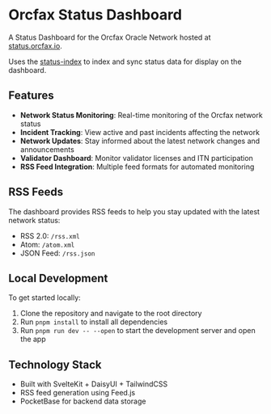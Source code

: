 # Orcfax Status Dashboard

A Status Dashboard for the Orcfax Oracle Network hosted at [status.orcfax.io](https://status.orcfax.io).

Uses the [status-index](https://github.com/orcfax/status-index) to index and sync status data for display on the dashboard.

## Features

- **Network Status Monitoring**: Real-time monitoring of the Orcfax network status
- **Incident Tracking**: View active and past incidents affecting the network
- **Network Updates**: Stay informed about the latest network changes and announcements
- **Validator Dashboard**: Monitor validator licenses and ITN participation
- **RSS Feed Integration**: Multiple feed formats for automated monitoring

## RSS Feeds

The dashboard provides RSS feeds to help you stay updated with the latest network status:

- RSS 2.0: `/rss.xml`
- Atom: `/atom.xml`
- JSON Feed: `/rss.json`

## Local Development

To get started locally:

1. Clone the repository and navigate to the root directory
2. Run `pnpm install` to install all dependencies
3. Run `pnpm run dev -- --open` to start the development server and open the app

## Technology Stack

- Built with SvelteKit + DaisyUI + TailwindCSS
- RSS feed generation using Feed.js
- PocketBase for backend data storage
